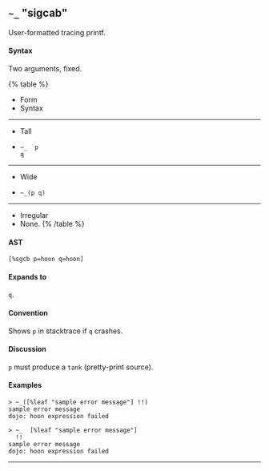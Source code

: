 ## `~_` "sigcab"

User-formatted tracing printf.

#### Syntax

Two arguments, fixed.

{% table %}

- Form
- Syntax

---

- Tall
- ```hoon
  ~_  p
  q
  ```

---

- Wide
- ```hoon
  ~_(p q)
  ```

---

- Irregular
- None.
{% /table %}

#### AST

```hoon
[%sgcb p=hoon q=hoon]
```

#### Expands to

`q`.

#### Convention

Shows `p` in stacktrace if `q` crashes.

#### Discussion

`p` must produce a `tank` (pretty-print source).

#### Examples

```
> ~_([%leaf "sample error message"] !!)
sample error message
dojo: hoon expression failed

> ~_  [%leaf "sample error message"]
  !!
sample error message
dojo: hoon expression failed
```

---

